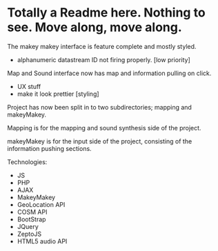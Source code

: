 Totally a Readme here. Nothing to see. Move along, move along.
============

The makey makey interface is feature complete and mostly styled.
 - alphanumeric datastream ID not firing properly. [low priority]
 
 Map and Sound interface now has map and information pulling on click.
 - UX stuff
 - make it look prettier [styling]

Project has now been split in to two subdirectories; mapping and makeyMakey.

Mapping is for the mapping and sound synthesis side of the project.

makeyMakey is for the input side of the project, consisting of the information pushing sections.

Technologies:
- JS
- PHP
- AJAX
- MakeyMakey
- GeoLocation API
- COSM API
- BootStrap
- JQuery
- ZeptoJS
- HTML5 audio API